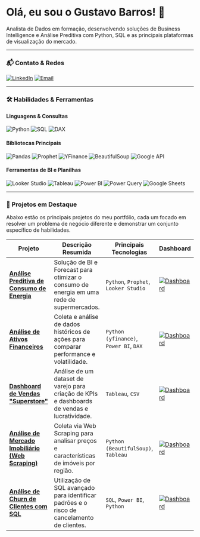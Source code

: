# Olá, eu sou o Gustavo Barros! 👋

Analista de Dados em formação, desenvolvendo soluções de Business Intelligence e Análise Preditiva com Python, SQL e as principais plataformas de visualização do mercado.

---

### 📬 Contato & Redes

[![LinkedIn](https://img.shields.io/badge/LinkedIn-0A66C2?style=for-the-badge&logo=linkedin&logoColor=white)](https://www.linkedin.com/in/gustavohbarros/)
[![Email](https://img.shields.io/badge/Email-D14836?style=for-the-badge&logo=gmail&logoColor=white)](mailto:gustavobarros.ctt@gmail.com)

---

### 🛠️ Habilidades & Ferramentas

#### Linguagens & Consultas
![Python](https://img.shields.io/badge/Python-3776AB?style=for-the-badge&logo=python&logoColor=white)
![SQL](https://img.shields.io/badge/SQL-4479A1?style=for-the-badge&logo=postgresql&logoColor=white)
![DAX](https://img.shields.io/badge/DAX-F2C811?style=for-the-badge&logo=power-bi&logoColor=black)

#### Bibliotecas Principais
![Pandas](https://img.shields.io/badge/Pandas-150458?style=for-the-badge&logo=pandas&logoColor=white)
![Prophet](https://img.shields.io/badge/Prophet-007afe?style=for-the-badge&logo=facebook&logoColor=white)
![YFinance](https://img.shields.io/badge/YFinance-0087B3?style=for-the-badge)
![BeautifulSoup](https://img.shields.io/badge/BeautifulSoup-8B9DAF?style=for-the-badge)
![Google API](https://img.shields.io/badge/Google%20API-4285F4?style=for-the-badge&logo=google&logoColor=white)


#### Ferramentas de BI e Planilhas
![Looker Studio](https://img.shields.io/badge/Looker%20Studio-4285F4?style=for-the-badge&logo=google-data-studio&logoColor=white)
![Tableau](https://img.shields.io/badge/Tableau-E97627?style=for-the-badge&logo=tableau&logoColor=white)
![Power BI](https://img.shields.io/badge/Power%20BI-F2C811?style=for-the-badge&logo=power-bi&logoColor=black)
![Power Query](https://img.shields.io/badge/Power%20Query-217346?style=for-the-badge&logo=microsoft-excel&logoColor=white)
![Google Sheets](https://img.shields.io/badge/Google%20Sheets-34A853?style=for-the-badge&logo=google-sheets&logoColor=white)

---

### 🚀 Projetos em Destaque

Abaixo estão os principais projetos do meu portfólio, cada um focado em resolver um problema de negócio diferente e demonstrar um conjunto específico de habilidades.

| Projeto | Descrição Resumida | Principais Tecnologias | Dashboard |
|---|---|---|---|
| **[Análise Preditiva de Consumo de Energia](https://github.com/guzzkj/datasets/tree/main/analise-consumo-energia)** | Solução de BI e Forecast para otimizar o consumo de energia em uma rede de supermercados. | `Python`, `Prophet`, `Looker Studio` | [![Dashboard](https://img.shields.io/badge/Ver%20Dashboard-4285F4?style=for-the-badge&logo=google-data-studio&logoColor=white)](https://lookerstudio.google.com/reporting/70a0371c-7d8f-4512-bce6-a38106fa19fe) |
| **[Análise de Ativos Financeiros](https://github.com/guzzkj/datasets/tree/main/analise-ativos-financeiros)** | Coleta e análise de dados históricos de ações para comparar performance e volatilidade. | `Python (yfinance)`, `Power BI`, `DAX`| [![Dashboard](https://img.shields.io/badge/Ver%20Dashboard-F2C811?style=for-the-badge&logo=power-bi&logoColor=black)]([LINK_PARA_SEU_DASHBOARD_POWERBI]) |
| **[Dashboard de Vendas "Superstore"](https://github.com/guzzkj/datasets/tree/main/dashboard-vendas-superstore)** | Análise de um dataset de varejo para criação de KPIs e dashboards de vendas e lucratividade. | `Tableau`, `CSV` | [![Dashboard](https://img.shields.io/badge/Ver%20Dashboard-E97627?style=for-the-badge&logo=tableau&logoColor=white)]([LINK_PARA_SEU_DASHBOARD_TABLEAU]) |
| **[Análise de Mercado Imobiliário (Web Scraping)](https://github.com/guzzkj/datasets/tree/main/analise-mercado-imobiliario)** | Coleta via Web Scraping para analisar preços e características de imóveis por região. | `Python (BeautifulSoup)`, `Tableau` | [![Dashboard](https://img.shields.io/badge/Ver%20Dashboard-E97627?style=for-the-badge&logo=tableau&logoColor=white)]([LINK_PARA_SEU_DASHBOARD_TABLEAU]) |
| **[Análise de Churn de Clientes com SQL](https://github.com/guzzkj/datasets/tree/main/analise-churn-sql)** | Utilização de SQL avançado para identificar padrões e o risco de cancelamento de clientes. | `SQL`, `Power BI`, `Python` | [![Dashboard](https://img.shields.io/badge/Ver%20Dashboard-F2C811?style=for-the-badge&logo=power-bi&logoColor=black)]([LINK_PARA_SEU_DASHBOARD_POWERBI]) |
